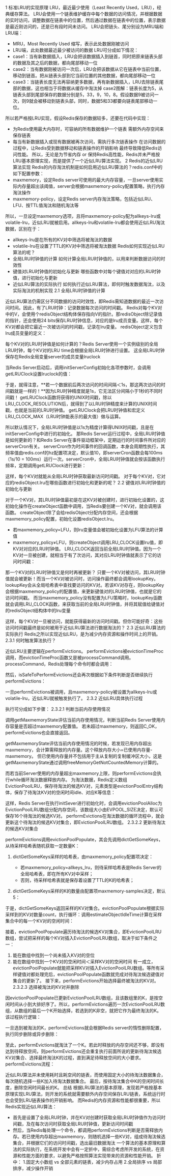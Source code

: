 1 标准LRU的实现原理
LRU，最近最少使用（Least Recently Used，LRU），经典缓存算法。
LRU会使用一个链表维护缓存中每个数据的访问情况，并根据数据的实时访问，调整数据在链表中的位置，然后通过数据在链表中的位置，表示数据是最近刚访问的，还是已有段时间未访问。
LRU会把链头、尾分别设为MRU端和LRU端：
* MRU，Most Recently Used 缩写，表示此处数据刚被访问
* LRU端，此处数据最近最少被访问的数据
LRU可分成如下情况：
* case1：当有新数据插入，LRU会把该数据插入到链首，同时把原来链表头部的数据及其之后的数据，都向尾部移动一位
* case2：当有数据刚被访问一次后，LRU会把该数据从它在链表中当前位置，移动到链首。把从链表头部到它当前位置的其他数据，都向尾部移动一位
* case3：当链表长度无法再容纳更多数据，再有新数据插入，LRU去除链表尾部的数据，这也相当于将数据从缓存中淘汰掉
case2图解：链表长度为5，从链表头部到尾部保存的数据分别是5，33，9，10，8。假设数据9被访问一次，则9就会被移动到链表头部，同时，数据5和33都要向链表尾部移动一位。


所以若严格按LRU实现，假设Redis保存的数据较多，还要在代码中实现：
* 为Redis使用最大内存时，可容纳的所有数据维护一个链表
需额外内存空间来保存链表
* 每当有新数据插入或现有数据被再次访问，需执行多次链表操作
在访问数据的过程中，让Redis受到数据移动和链表操作的开销影响
最终导致降低Redis访问性能。
所以，无论是为节省内存 or 保持Redis高性能，Redis并未严格按LRU基本原理实现，而是提供了一个近似LRU算法实现。
2 Redis的近似LRU算法实现
Redis的内存淘汰机制是如何启用近似LRU算法的？redis.conf中的如下配置参数：
* maxmemory，设定Redis server可使用的最大内存容量，一旦server使用实际内存量超出该阈值，server会根据maxmemory-policy配置策略，执行内存淘汰操作
* maxmemory-policy，设定Redis server内存淘汰策略，包括近似LRU、LFU、按TTL值淘汰和随机淘汰等


所以，一旦设定maxmemory选项，且将maxmemory-policy配为allkeys-lru或volatile-lru，近似LRU就被启用。allkeys-lru和volatile-lru都会使用近似LRU淘汰数据，区别在于：
* allkeys-lru是在所有的KV对中筛选将被淘汰的数据
* volatile-lru在设置了TTL的KV对中筛选将被淘汰数据
Redis如何实现近似LRU算法的呢？
* 全局LRU时钟值的计算
如何计算全局LRU时钟值的，以用来判断数据访问的时效性
* 键值对LRU时钟值的初始化与更新
哪些函数中对每个键值对对应的LRU时钟值，进行初始化与更新
* 近似LRU算法的实际执行
如何执行近似LRU算法，即何时触发数据淘汰，以及实际淘汰的机制实现
2.1 全局LRU时钟值的计算

近似LRU算法仍需区分不同数据的访问时效性，即Redis需知道数据的最近一次访问时间。因此，有了LRU时钟：记录数据每次访问的时间戳。
Redis对每个KV对中的V，会使用个redisObject结构体保存指向V的指针。那redisObject除记录值的指针，还会使用24 bits保存LRU时钟信息，对应的是lru成员变量。这样，每个KV对都会把它最近一次被访问的时间戳，记录在lru变量。
redisObject定义包含lru成员变量的定义：


每个KV对的LRU时钟值是如何计算的？Redis Server使用一个实例级别的全局LRU时钟，每个KV对的LRU time会根据全局LRU时钟进行设置。
这全局LRU时钟保存在Redis全局变量server的成员变量lruclock


当Redis Server启动后，调用initServerConfig初始化各项参数时，会调用getLRUClock设置lruclock的值：


于是，就得注意，**若一个数据前后两次访问的时间间隔＜1s，那这两次访问的时间戳就是一样的！**因为LRU时钟精度就是1s，它无法区分间隔小于1秒的不同时间戳！
getLRUClock函数将获得的UNIX时间戳，除以LRU_CLOCK_RESOLUTION后，就得到了以LRU时钟精度来计算的UNIX时间戳，也就是当前的LRU时钟值。
getLRUClock会把LRU时钟值和宏定义LRU_CLOCK_MAX（LRU时钟能表示的最大值）做与运算。


所以默认情况下，全局LRU时钟值是以1s为精度计算得UNIX时间戳，且是在initServerConfig中进行的初始化。
那Redis Server运行过程中，全局LRU时钟值是如何更新的？和Redis Server在事件驱动框架中，定期运行的时间事件所对应的serverCron有关。
serverCron作为时间事件的回调函数，本身会周期性执行，其频率值由redis.conf的hz配置项决定，默认值10，即serverCron函数会每100ms（1s/10 = 100ms）运行一次。serverCron中，全局LRU时钟值就会按该函数执行频率，定期调用getLRUClock进行更新：


这样，每个KV对就能从全局LRU时钟获取最新访问时间戳。
对于每个KV对，它对应的redisObject.lru在哪些函数进行初始化和更新的呢？
2.2 键值对LRU时钟值的初始化与更新

对于一个KV对，其LRU时钟值最初是在这KV对被创建时，进行初始化设置的，这初始化操作在createObject函数中调用，当Redis要创建一个KV对，就会调用该函数。
createObject除了会给redisObject分配内存空间，还会根据maxmemory_policy配置，初始化设置redisObject.lru。
* 若maxmemory_policy=LFU，则lru变量值会被初始化设置为LFU算法的计算值
* maxmemory_policy≠LFU，则createObject调用LRU_CLOCK设置lru值，即KV对对应的LRU时钟值。
LRU_CLOCK返回当前全局LRU时钟值。因为一个KV对一旦被创建，就相当于有了次访问，其对应LRU时钟值就表示了它的访问时间戳：


那一个KV对的LRU时钟值又是何时再被更新？
只要一个KV对被访问，其LRU时钟值就会被更新！而当一个KV对被访问时，访问操作最终都会调用lookupKey。
lookupKey会从全局哈希表中查找要访问的KV对。若该KV对存在，则lookupKey会根据maxmemory_policy的配置值，来更新键值对的LRU时钟值，也就是它的访问时间戳。
而当maxmemory_policy没有配置为LFU策略时，lookupKey函数就会调用LRU_CLOCK函数，来获取当前的全局LRU时钟值，并将其赋值给键值对的redisObject结构体中的lru变量


这样，每个KV对一旦被访问，就能获得最新的访问时间戳。但你可能好奇：这些访问时间戳最终是如何被用于近似LRU算法进行数据淘汰的？
2.3 近似LRU算法的实际执行
Redis之所以实现近似LRU，是为减少内存资源和操作时间上的开销。
2.3.1 何时触发算法执行？

近似LRU主要逻辑在performEvictions。
performEvictions被evictionTimeProc调用，而evictionTimeProc函数又是被processCommand调用。
processCommand，Redis处理每个命令时都会调用：

然后，isSafeToPerformEvictions还会再次根据如下条件判断是否继续执行performEvictions：




一旦performEvictions被调用，且maxmemory-policy被设置为allkeys-lru或volatile-lru，近似LRU就被触发执行了。
2.3.2 近似LRU具体执行过程

执行可分成如下步骤：
2.3.2.1 判断当前内存使用情况

调用getMaxmemoryState评估当前内存使用情况，判断当前Redis Server使用内存容量是否超过maxmemory配置值。
若未超过maxmemory，则返回C_OK，performEvictions也会直接返回。


getMaxmemoryState评估当前内存使用情况的时候，若发现已用内存超出maxmemory，会计算需释放的内存量。这个释放内存大小=已使用内存量-maxmemory。
但已使用内存量并不包括用于主从复制的复制缓冲区大小，这是getMaxmemoryState通过调用freeMemoryGetNotCountedMemory计算的。


而若当前Server使用的内存量超出maxmemory上限，则performEvictions会执行while循环淘汰数据释放内存。
为淘汰数据，Redis定义数组EvictionPoolLRU，保存待淘汰的候选KV对，元素类型是evictionPoolEntry结构体，保存了待淘汰KV对的空闲时间idle、对应K等信息：




这样，Redis Server在执行initSever进行初始化时，会调用evictionPoolAlloc为EvictionPoolLRU数组分配内存空间，该数组大小由EVPOOL_SIZE决定，默认可保存16个待淘汰的候选KV对。
performEvictions在淘汰数据的循环流程中，就会更新这个待淘汰的候选KV对集合，即EvictionPoolLRU数组。
2.3.2.2 更新待淘汰的候选KV对集合

performEvictions调用evictionPoolPopulate，其会先调用dictGetSomeKeys，从待采样哈希表随机获取一定数量K：
1. dictGetSomeKeys采样的哈希表，由maxmemory_policy配置项决定：
    * 若maxmemory_policy=allkeys_lru，则待采样哈希表是Redis Server的全局哈希表，即在所有KV对中采样；
    * 否则，待采样哈希表就是保存着设置了TTL的K的哈希表；


2. dictGetSomeKeys采样的K的数量由配置项maxmemory-samples决定，默认5：


于是，dictGetSomeKeys返回采样的KV对集合。evictionPoolPopulate根据实际采样到的KV对数量count，执行循环：调用estimateObjectIdleTime计算在采样集合中的每一个KV对的空闲时间：


接着，evictionPoolPopulate遍历待淘汰的候选KV对集合，即EvictionPoolLRU数组，尝试把采样的每个KV对插入EvictionPoolLRU数组，取决于如下条件之一：
1. 能在数组中找到一个尚未插入KV对的空位
2. 能在数组中找到一个KV对的空闲时间＜采样KV对的空闲时间
有一成立，evictionPoolPopulate就能把采样KV对插入EvictionPoolLRU数组。等所有采样键值对都处理完后，evictionPoolPopulate函数就完成对待淘汰候选键值对集合的更新了。
接下来，performEvictions开始选择最终被淘汰的KV对。
2.3.2.3 选择被淘汰的KV对并删除

因evictionPoolPopulate已更新EvictionPoolLRU数组，且该数组里的K，是按空闲时间从小到大排好序了。所以，performEvictions遍历一次EvictionPoolLRU数组，从数组的最后一个K开始选择，若选到的K非空，就把它作为最终淘汰的K。
该过程执行逻辑：


一旦选到被淘汰的K，performEvictions就会根据Redis server的惰性删除配置，执行同步删除或异步删除：


至此，performEvictions就淘汰了一个K。若此时释放的内存空间还不够，即没有达到待释放空间，则performEvictions还会重复执行前面所说的更新待淘汰候选KV对集合、选择最终淘汰K的过程，直到满足待释放空间的大小要求。
performEvictions流程：


近似LRU算法并未使用耗时且耗空间的链表，而使用固定大小的待淘汰数据集合，每次随机选择一些K加入待淘汰数据集合。
最后，按待淘汰集合中K的空闲时间长度，删除空闲时间最长的K。
总结
根据LRU算法的基本原理，发现若严格按基本原理实现LRU算法，则开发的系统就需要额外内存空间保存LRU链表，系统运行时也会受到LRU链表操作的开销影响。
而Redis的内存资源和性能都很重要，所以Redis实现近似LRU算法：
* 首先是设置了全局LRU时钟，并在KV对创建时获取全局LRU时钟值作为访问时间戳，及在每次访问时获取全局LRU时钟值，更新访问时间戳
* 然后，当Redis每处理一个命令，都调用performEvictions判断是否需释放内存。若已使用内存超出maxmemory，则随机选择一些KV对，组成待淘汰候选集合，并根据它们的访问时间戳，选出最旧数据淘汰
一个算法的基本原理和算法的实际执行，在系统开发中会有一定折中，需综合考虑所开发的系统，在资源和性能方面的要求，以避免严格按照算法实现带来的资源和性能开销。
折中：
1.固定大小数组 vs 全部元素的链表，减少内存占用
2.全局排序 vs 局部排序，减少操作开销
